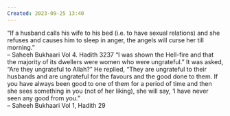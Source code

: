 ```yaml
---
Created: 2023-09-25 13:40
---
```

“If a husband calls his wife to his bed (i.e. to have sexual relations) and she refuses and causes him to sleep in anger, the angels will curse her till morning.”  
– Saheeh Bukhaari Vol 4. Hadith 3237 “I was shown the Hell-fire and that the majority of its dwellers were women who were ungrateful.” It was asked, “Are they ungrateful to Allah?” He replied, “They are ungrateful to their husbands and are ungrateful for the favours and the good done to them. If you have always been good to one of them for a period of time and then she sees something in you (not of her liking), she will say, ‘I have never seen any good from you.”  
– Saheeh Bukhaari Vol 1, Hadith 29
